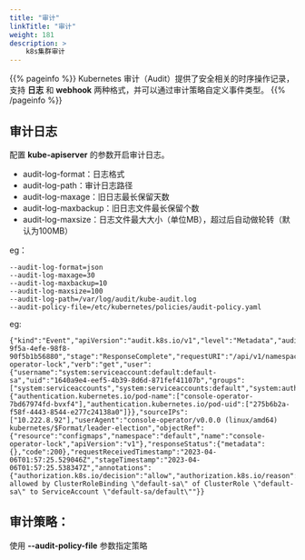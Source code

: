 ```yaml
---
title: "审计"
linkTitle: "审计"
weight: 181
description: >
    k8s集群审计
---
```


{{% pageinfo %}}
Kubernetes 审计（Audit）提供了安全相关的时序操作记录，支持 **日志** 和 **webhook** 两种格式，并可以通过审计策略自定义事件类型。
{{% /pageinfo %}}


## 审计日志
配置 **kube-apiserver** 的参数开启审计日志。
- audit-log-format：日志格式
- audit-log-path：审计日志路径
- audit-log-maxage：旧日志最长保留天数
- audit-log-maxbackup：旧日志文件最长保留个数
- audit-log-maxsize：日志文件最大大小（单位MB），超过后自动做轮转（默认为100MB）

eg：

    --audit-log-format=json
    --audit-log-maxage=30
    --audit-log-maxbackup=10
    --audit-log-maxsize=100
    --audit-log-path=/var/log/audit/kube-audit.log
    --audit-policy-file=/etc/kubernetes/policies/audit-policy.yaml

eg:

```
{"kind":"Event","apiVersion":"audit.k8s.io/v1","level":"Metadata","auditID":"5737a616-9f5a-4efe-98f8-90f5b1b56880","stage":"ResponseComplete","requestURI":"/api/v1/namespaces/default/configmaps/console-operator-lock","verb":"get","user":{"username":"system:serviceaccount:default:default-sa","uid":"1640a9e4-eef5-4b39-8d6d-871fef41107b","groups":["system:serviceaccounts","system:serviceaccounts:default","system:authenticated"],"extra":{"authentication.kubernetes.io/pod-name":["console-operator-7bd67974fd-bvxf4"],"authentication.kubernetes.io/pod-uid":["275b6b2a-f58f-4443-8544-e277c24138a0"]}},"sourceIPs":["10.222.8.92"],"userAgent":"console-operator/v0.0.0 (linux/amd64) kubernetes/$Format/leader-election","objectRef":{"resource":"configmaps","namespace":"default","name":"console-operator-lock","apiVersion":"v1"},"responseStatus":{"metadata":{},"code":200},"requestReceivedTimestamp":"2023-04-06T01:57:25.529046Z","stageTimestamp":"2023-04-06T01:57:25.538347Z","annotations":{"authorization.k8s.io/decision":"allow","authorization.k8s.io/reason":"RBAC: allowed by ClusterRoleBinding \"default-sa\" of ClusterRole \"default-sa\" to ServiceAccount \"default-sa/default\""}}

```

## 审计策略：
使用 **--audit-policy-file**  参数指定策略